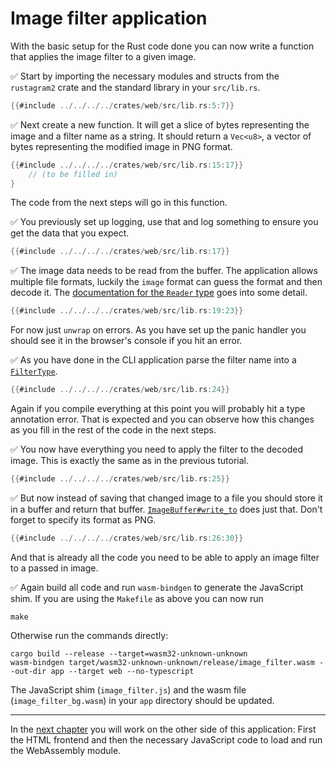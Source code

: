 # Image filter application

With the basic setup for the Rust code done you can now write a function that applies the image filter to a given image.

✅ Start by importing the necessary modules and structs from the `rustagram2` crate and the standard library in your `src/lib.rs`.

```rust
{{#include ../../../../crates/web/src/lib.rs:5:7}}
```

✅ Next create a new function. It will get a slice of bytes representing the image and a filter name as a string.
It should return a `Vec<u8>`, a vector of bytes representing the modified image in PNG format.

```rust
{{#include ../../../../crates/web/src/lib.rs:15:17}}
    // (to be filled in)
}
```

The code from the next steps will go in this function.

✅ You previously set up logging, use that and log something to ensure you get the data that you expect.

```rust
{{#include ../../../../crates/web/src/lib.rs:17}}
```

✅ The image data needs to be read from the buffer.
The application allows multiple file formats, luckily the `image` format can guess the format and then decode it.
The [documentation for the `Reader` type](https://docs.rs/image/0.24.4/image/io/struct.Reader.html) goes into some detail.

```rust
{{#include ../../../../crates/web/src/lib.rs:19:23}}
```

For now just `unwrap` on errors.
As you have set up the panic handler you should see it in the browser's console if you hit an error.

✅ As you have done in the CLI application parse the filter name into a [`FilterType`](https://docs.rs/rustagram2/2.0.0/rustagram/enum.FilterType.html).

```rust
{{#include ../../../../crates/web/src/lib.rs:24}}
```

Again if you compile everything at this point you will probably hit a type annotation error.
That is expected and you can observe how this changes as you fill in the rest of the code in the next steps.

✅ You now have everything you need to apply the filter to the decoded image.
This is exactly the same as in the previous tutorial.

```rust
{{#include ../../../../crates/web/src/lib.rs:25}}
```

✅ But now instead of saving that changed image to a file you should store it in a buffer and return that buffer.
[`ImageBuffer#write_to`](https://docs.rs/image/0.24.4/image/struct.ImageBuffer.html#method.write_to) does just that.
Don't forget to specify its format as PNG.

```rust
{{#include ../../../../crates/web/src/lib.rs:26:30}}
```

And that is already all the code you need to be able to apply an image filter to a passed in image.

✅ Again build all code and run `wasm-bindgen` to generate the JavaScript shim.
If you are using the `Makefile` as above you can now run

```
make
```

Otherwise run the commands directly:

```
cargo build --release --target=wasm32-unknown-unknown
wasm-bindgen target/wasm32-unknown-unknown/release/image_filter.wasm --out-dir app --target web --no-typescript
```

The JavaScript shim (`image_filter.js`) and the wasm file (`image_filter_bg.wasm`) in your `app` directory should be updated.

---

In the [next chapter](frontend.md) you will work on the other side of this application:
First the HTML frontend and then the necessary JavaScript code to load and run the WebAssembly module.
